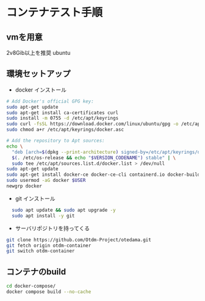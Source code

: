 # コンテナテスト手順

## vmを用意

2v8Gib以上を推奨
ubuntu

## 環境セットアップ

- docker インストール

``` bash
# Add Docker's official GPG key:
sudo apt-get update
sudo apt-get install ca-certificates curl
sudo install -m 0755 -d /etc/apt/keyrings
sudo curl -fsSL https://download.docker.com/linux/ubuntu/gpg -o /etc/apt/keyrings/docker.asc
sudo chmod a+r /etc/apt/keyrings/docker.asc

# Add the repository to Apt sources:
echo \
  "deb [arch=$(dpkg --print-architecture) signed-by=/etc/apt/keyrings/docker.asc] https://download.docker.com/linux/ubuntu \
  $(. /etc/os-release && echo "$VERSION_CODENAME") stable" | \
  sudo tee /etc/apt/sources.list.d/docker.list > /dev/null
sudo apt-get update
sudo apt-get install docker-ce docker-ce-cli containerd.io docker-buildx-plugin docker-compose-plugin
sudo usermod -aG docker $USER
newgrp docker
```

- git インストール

```bash
  sudo apt update && sudo apt upgrade -y
  sudo apt install -y git
```

- サーバリポジトリを持ってくる

```bash
git clone https://github.com/Otdm-Project/otedama.git
git fetch origin otdm-container
git switch otdm-container
```

## コンテナのbuild
```bash
cd docker-compose/
docker compose build --no-cache
```